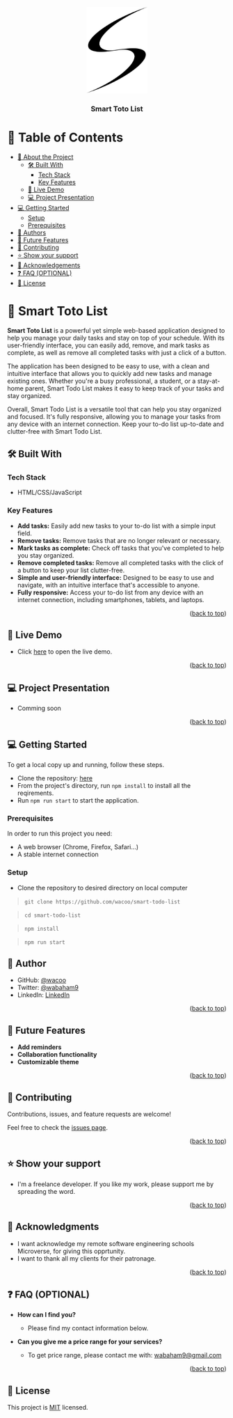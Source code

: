 <a name="readme-top"></a>

<!-- 
HOW TO USE:
This is an example of how you may give instructions on setting up your project locally.

Modify this file to match your project and remove sections that don't apply.

REQUIRED SECTIONS:
- Table of Contents
- About the Project
  - Built With
  - Live Demo
- Getting Started
- Authors
- Future Features
- Contributing
- Show your support
- Acknowledgements
- License

OPTIONAL SECTIONS:
- FAQ

After you're finished please remove all the comments and instructions!
-->

<div align="center">
  <!-- You are encouraged to replace this logo with your own! Otherwise you can also remove it. -->
  <img src="src/images/s_logo.png" alt="logo" width="140"  height="auto" />
  <br/>

  <h3><b>Smart Toto List</b></h3>

</div>


# 📗 Table of Contents

- [📖 About the Project](#about-project)
  - [🛠 Built With](#built-with)
    - [Tech Stack](#tech-stack)
    - [Key Features](#key-features)
  - [🚀 Live Demo](#live-demo)
  - [💻 Project Presentation](#presentation)
- [💻 Getting Started](#getting-started)
  - [Setup](#setup)
  - [Prerequisites](#prerequisites)
- [👥 Authors](#authors)
- [🔭 Future Features](#future-features)
- [🤝 Contributing](#contributing)
- [⭐️ Show your support](#support)
- [🙏 Acknowledgements](#acknowledgements)
- [❓ FAQ (OPTIONAL)](#faq)
- [📝 License](#license)

<!-- PROJECT DESCRIPTION  -->

# 📖 Smart Toto List <a name="about-project"></a>

**Smart Toto List** is a powerful yet simple web-based application designed to help you manage your daily tasks and stay on top of your schedule. With its user-friendly interface, you can easily add, remove, and mark tasks as complete, as well as remove all completed tasks with just a click of a button. 

The application has been designed to be easy to use, with a clean and intuitive interface that allows you to quickly add new tasks and manage existing ones. Whether you're a busy professional, a student, or a stay-at-home parent, Smart Todo List makes it easy to keep track of your tasks and stay organized.

Overall, Smart Todo List is a versatile tool that can help you stay organized and focused. It's fully responsive, allowing you to manage your tasks from any device with an internet connection. Keep your to-do list up-to-date and clutter-free with Smart Todo List.

## 🛠 Built With <a name="built-with"></a>

### Tech Stack <a name="tech-stack"></a>
- HTML/CSS/JavaScript


<!-- Features -->

### Key Features <a name="key-features"></a>
- **Add tasks:** Easily add new tasks to your to-do list with a simple input field.
- **Remove tasks:** Remove tasks that are no longer relevant or necessary.
- **Mark tasks as complete:** Check off tasks that you've completed to help you stay organized.
- **Remove completed tasks:** Remove all completed tasks with the click of a button to keep your list clutter-free.
- **Simple and user-friendly interface:** Designed to be easy to use and navigate, with an intuitive interface that's accessible to anyone.
- **Fully responsive:** Access your to-do list from any device with an internet connection, including smartphones, tablets, and laptops.

<p align="right">(<a href="#readme-top">back to top</a>)</p>

<!-- LIVE DEMO  -->

## 🚀 Live Demo <a name="live-demo"></a>
- Click <a href="https://wacoo.github.io/smart-todo-list/dist/index.html">here</a> to open the live demo.
<p align="right">(<a href="#readme-top">back to top</a>)</p>

## 💻 Project Presentation <a name="presentation"></a>
<!-- - Click <a href="link-here">here</a> to open the presentation. -->
- Comming soon
<p align="right">(<a href="#readme-top">back to top</a>)</p>
<!-- GETTING STARTED -->

## 💻 Getting Started <a name="getting-started"></a>
To get a local copy up and running, follow these steps.
- Clone the repository: <a href="https://github.com/wacoo/smart-todo-list">here</a>
- From the project's directory, run `npm install` to install all the reqirements.
- Run `npm run start` to start the application. 

### Prerequisites

In order to run this project you need:
- A web browser (Chrome, Firefox, Safari...)
- A stable internet connection

### Setup
- Clone the repository to desired directory on local computer
> `git clone https://github.com/wacoo/smart-todo-list`

>  `cd smart-todo-list`

> `npm install`

> `npm run start`

## 👥 Author <a name="authors"></a>
- GitHub: [@wacoo](https://github.com/wacoo)
- Twitter: [@wabaham9](https://twitter.com/wabaham9)
- LinkedIn: [LinkedIn](https://linkedin.com/in/wondmagegn-abriham-b867289a)

<p align="right">(<a href="#readme-top">back to top</a>)</p>

<!-- FUTURE FEATURES -->

## 🔭 Future Features <a name="future-features"></a>
- **Add reminders**
- **Collaboration functionality**
- **Customizable theme**

<p align="right">(<a href="#readme-top">back to top</a>)</p>

<!-- CONTRIBUTING -->

## 🤝 Contributing <a name="contributing"></a>

Contributions, issues, and feature requests are welcome!

Feel free to check the [issues page](../../issues/).

<p align="right">(<a href="#readme-top">back to top</a>)</p>

<!-- SUPPORT -->

## ⭐️ Show your support <a name="support"></a>

- I'm a freelance developer. If you like my work, please support me by spreading the word.

<p align="right">(<a href="#readme-top">back to top</a>)</p>

<!-- ACKNOWLEDGEMENTS -->

## 🙏 Acknowledgments <a name="acknowledgements"></a>
- I want acknowledge my remote software engineering schools Microverse, for giving this opprtunity.
- I want to thank all my clients for their patronage.

<p align="right">(<a href="#readme-top">back to top</a>)</p>

<!-- FAQ (optional) -->

## ❓ FAQ (OPTIONAL) <a name="faq"></a>
- **How can I find you?**

  - Please find my contact information below.

- **Can you give me a price range for your services?**

  - To get price range, please contact me with: wabaham9@gmail.com

<p align="right">(<a href="#readme-top">back to top</a>)</p>

<!-- LICENSE -->

## 📝 License <a name="license"></a>

This project is [MIT](MIT.md) licensed.
